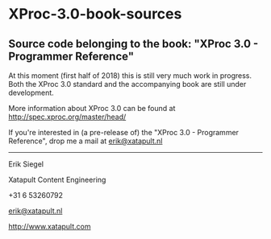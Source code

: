 # XProc-3.0-book-sources
## Source code belonging to the book: "XProc 3.0 - Programmer Reference"

At this moment (first half of 2018) this is still very much work in progress. Both the XProc 3.0 standard and the accompanying book are still under development.

More information about XProc 3.0 can be found at http://spec.xproc.org/master/head/

If you're interested in (a pre-release of) the "XProc 3.0 - Programmer Reference", drop me a mail at erik@xatapult.nl

----

Erik Siegel

Xatapult Content Engineering

+31 6 53260792

erik@xatapult.nl

http://www.xatapult.com
